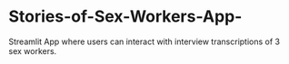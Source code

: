 # Stories-of-Sex-Workers-App-
Streamlit App where users can interact with interview transcriptions of 3 sex workers. 
